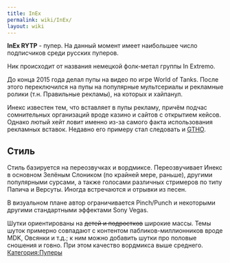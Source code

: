 ```yaml
---
title: InEx
permalink: wiki/InEx/
layout: wiki
---
```


**InEx RYTP** - пупер. На данный момент имеет наибольшее число
подписчиков среди русских пуперов.

Ник происходит от названия немецкой фолк-метал группы In Extremo.

До конца 2015 года делал пупы на видео по игре World of Tanks. После
этого переключился на пупы на популярные мультсериалы и рекламные ролики
(т.н. Правильные рекламы), на которых и хайпанул.

Инекс известен тем, что вставляет в пупы рекламу, причём подчас
сомнительных организаций вроде казино и сайтов с открытием кейсов.
Однако лютый хейт ловит именно из-за самого факта использования
рекламных вставок. Недавно его примеру стал следовать и
[GTHO](/wiki/TheGetthehellout "wikilink").

## Стиль

Стиль базируется на переозвучках и вордмиксе. Переозвучивает Инекс в
основном Зелёным Слоником (по крайней мере, раньше), другими популярными
сурсами, а также голосами различных стримеров по типу Папича и Версуты.
Иногда встречаются и отрывки из песен.

В визуальном плане автор ограничивается Pinch/Punch и некоторыми другими
стандартными эффектами Sony Vegas.

Шутки ориентированы на <s>детей и подростков</s> широкие массы. Темы
шуток примерно совпадают с контентом пабликов-миллионников вроде МDK,
Овсянки и т.д.; к ним можно добавить шутки про половые сношения и говно.
При этом качество вордмикса выше среднего.
[Категория:Пуперы](Категория:Пуперы "wikilink")
